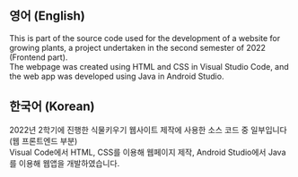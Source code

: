 ## 영어 (English) ##
This is part of the source code used for the development of a website for growing plants, a project undertaken in the second semester of 2022 (Frontend part).  
The webpage was created using HTML and CSS in Visual Studio Code, and the web app was developed using Java in Android Studio.

## 한국어 (Korean) ##
2022년 2학기에 진행한 식물키우기 웹사이트 제작에 사용한 소스 코드 중 일부입니다 (웹 프론트엔드 부분)  
Visual Code에서 HTML, CSS를 이용해 웹페이지 제작, Android Studio에서 Java를 이용해 웹앱을 개발하였습니다.
